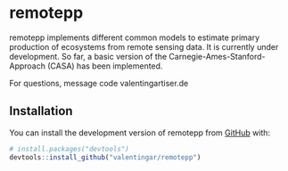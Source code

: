 
<!-- README.md is generated from README.Rmd. Please edit that file -->

# remotepp

<!-- badges: start -->
<!-- badges: end -->

remotepp implements different common models to estimate primary
production of ecosystems from remote sensing data. It is currently under
development. So far, a basic version of the
Carnegie-Ames-Stanford-Approach (CASA) has been implemented.

For questions, message code <at> valentingartiser.de

## Installation

You can install the development version of remotepp from
[GitHub](https://github.com/) with:

``` r
# install.packages("devtools")
devtools::install_github("valentingar/remotepp")
```
